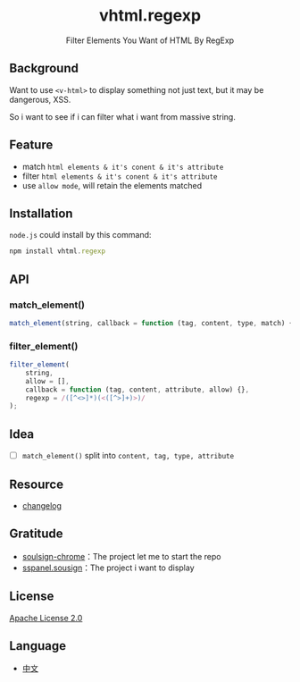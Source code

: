 <div align="center">
    <h1>vhtml.regexp</h1>
    <p>Filter Elements You Want of HTML By RegExp</p>
</div>

## Background

Want to use `<v-html>` to display something not just text, but it may be dangerous, XSS.

So i want to see if i can filter what i want from massive string.

## Feature

- match `html elements & it's conent & it's attribute`
- filter `html elements & it's conent & it's attribute`
- use `allow mode`, will retain the elements matched

## Installation

`node.js` could install by this command:

```javascript
npm install vhtml.regexp
```

## API

### match_element()

```javascript
match_element(string, callback = function (tag, content, type, match) {}, regexp = /([^<>]*)(<([^>]+)>)/);
```

### filter_element()

```javascript
filter_element(
    string,
    allow = [],
    callback = function (tag, content, attribute, allow) {},
    regexp = /([^<>]*)(<([^>]+)>)/
);
```

## Idea

- [ ] `match_element()` split into `content, tag, type, attribute`

## Resource

- [changelog](../changelog/en.md)

## Gratitude

- [soulsign-chrome](https://github.com/inu1255/soulsign-chrome)：The project let me to start the repo
- [sspanel.sousign](https://github.com/miiwu/sspanel.soulsign)：The project i want to display

## License

[Apache License 2.0](./license)

## Language

- [中文](./zh.md)